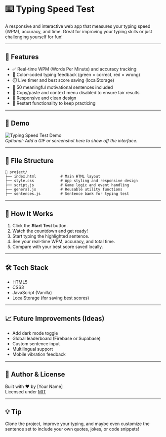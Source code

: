 # ⌨️ Typing Speed Test

A responsive and interactive web app that measures your typing speed (WPM), accuracy, and time. Great for improving your typing skills or just challenging yourself for fun!

---

## 🚀 Features

- ✅ Real-time WPM (Words Per Minute) and accuracy tracking  
- 🎯 Color-coded typing feedback (green = correct, red = wrong)  
- ⏱️ Live timer and best score saving (localStorage)  
- 🧠 50 meaningful motivational sentences included  
- 🔐 Copy/paste and context menu disabled to ensure fair results  
- 📱 Responsive and clean design  
- 🔄 Restart functionality to keep practicing

---

## 📸 Demo

![Typing Speed Test Demo](preview.gif)  
*Optional: Add a GIF or screenshot here to show off the interface.*

---

## 📂 File Structure

```
📁 project/
├── index.html           # Main HTML layout
├── style.css            # App styling and responsive design
├── script.js            # Game logic and event handling
├── general.js           # Reusable utility functions
├── sentences.js         # Sentence bank for typing test
```

---

## 🧠 How It Works

1. Click the **Start Test** button.
2. Watch the countdown and get ready!
3. Start typing the highlighted sentence.
4. See your real-time WPM, accuracy, and total time.
5. Compare with your best score saved locally.

---

## 🛠️ Tech Stack

- HTML5
- CSS3
- JavaScript (Vanilla)
- LocalStorage (for saving best scores)

---

## 📈 Future Improvements (Ideas)

- Add dark mode toggle  
- Global leaderboard (Firebase or Supabase)  
- Custom sentence input  
- Multilingual support  
- Mobile vibration feedback

---

## 🧪 Author & License

Built with ❤️ by [Your Name]  
Licensed under [MIT](LICENSE)

---

## 💡 Tip

Clone the project, improve your typing, and maybe even customize the sentence set to include your own quotes, jokes, or code snippets!